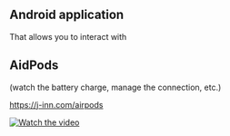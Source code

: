 ## Android application
That allows you to interact with 
## AidPods
(watch the battery charge, manage the connection, etc.)

https://j-inn.com/airpods

[![Watch the video](https://img.youtube.com/vi/tCcYjO4o8Ug/maxresdefault.jpg)](https://youtu.be/tCcYjO4o8Ug)